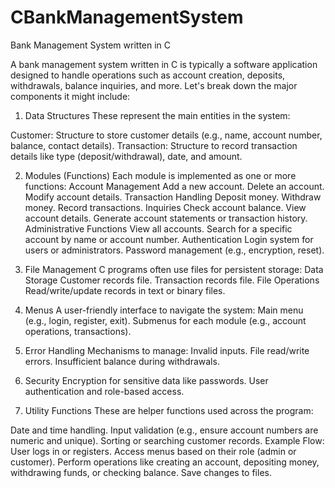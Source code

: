 # CBankManagementSystem
Bank Management System written in C

A bank management system written in C is typically a software application designed to handle operations such as account creation, deposits, withdrawals, balance inquiries, and more. Let's break down the major components it might include:

1. Data Structures
These represent the main entities in the system:

Customer: Structure to store customer details (e.g., name, account number, balance, contact details).
Transaction: Structure to record transaction details like type (deposit/withdrawal), date, and amount.

2. Modules (Functions)
Each module is implemented as one or more functions:
Account Management
Add a new account.
Delete an account.
Modify account details.
Transaction Handling
Deposit money.
Withdraw money.
Record transactions.
Inquiries
Check account balance.
View account details.
Generate account statements or transaction history.
Administrative Functions
View all accounts.
Search for a specific account by name or account number.
Authentication
Login system for users or administrators.
Password management (e.g., encryption, reset).

3. File Management
C programs often use files for persistent storage:
Data Storage
Customer records file.
Transaction records file.
File Operations
Read/write/update records in text or binary files.

4. Menus
A user-friendly interface to navigate the system:
Main menu (e.g., login, register, exit).
Submenus for each module (e.g., account operations, transactions).

5. Error Handling
Mechanisms to manage:
Invalid inputs.
File read/write errors.
Insufficient balance during withdrawals.

6. Security
Encryption for sensitive data like passwords.
User authentication and role-based access.

7. Utility Functions
These are helper functions used across the program:

Date and time handling.
Input validation (e.g., ensure account numbers are numeric and unique).
Sorting or searching customer records.
Example Flow:
User logs in or registers.
Access menus based on their role (admin or customer).
Perform operations like creating an account, depositing money, withdrawing funds, or checking balance.
Save changes to files.